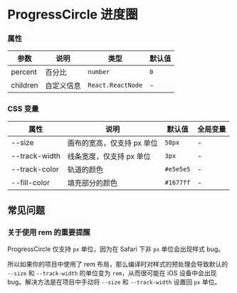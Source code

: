# ProgressCircle 进度圈

<code src="./demos/demo1.tsx"></code>

### 属性

| 参数     | 说明       | 类型              | 默认值 |
| -------- | ---------- | ----------------- | ------ |
| percent  | 百分比     | `number`          | `0`    |
| children | 自定义信息 | `React.ReactNode` | -      |

### CSS 变量

| 属性          | 说明                       | 默认值    | 全局变量 |
| ------------- | -------------------------- | --------- | -------- |
| --size        | 画布的宽高，仅支持 px 单位 | `50px`    | -        |
| --track-width | 线条宽度，仅支持 px 单位   | `3px`     | -        |
| --track-color | 轨道的颜色                 | `#e5e5e5` | -        |
| --fill-color  | 填充部分的颜色             | `#1677ff` | -        |

## 常见问题

### 关于使用 rem 的重要提醒

ProgressCircle 仅支持 `px` 单位，因为在 Safari 下非 `px` 单位会出现样式 bug。

所以如果你的项目中使用了 rem 布局，那么编译时对样式的预处理会导致默认的 `--size` 和 `--track-width` 的单位变为 `rem`，从而很可能在 iOS 设备中会出现 bug。解决方法是在项目中手动将 `--size` 和 `--track-width` 设置回 `px` 单位。
